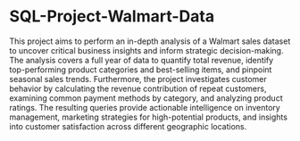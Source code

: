 # SQL-Project-Walmart-Data
 This project aims to perform an in-depth analysis of a Walmart sales dataset to uncover critical  business insights and inform strategic decision-making.
 The analysis covers a full year of data to quantify total revenue, identify top-performing product categories and best-selling items, and pinpoint seasonal sales trends. 
 Furthermore, the project investigates customer behavior by calculating the revenue contribution of repeat customers, examining common payment methods by category, and analyzing product ratings.
 The resulting queries provide actionable intelligence on inventory management, marketing strategies for high-potential products, and insights into customer satisfaction across different geographic locations.
